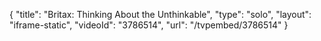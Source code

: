 {
    "title": "Britax: Thinking About the Unthinkable",
    "type": "solo",
    "layout": "iframe-static",
    "videoId": "3786514",
    "url": "\/tvpembed\/3786514"
}